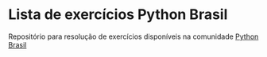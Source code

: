 # Lista de exercícios Python Brasil
Repositório para resolução de exercícios disponíveis na comunidade [Python Brasil](https://wiki.python.org.br/ListaDeExercicios)
